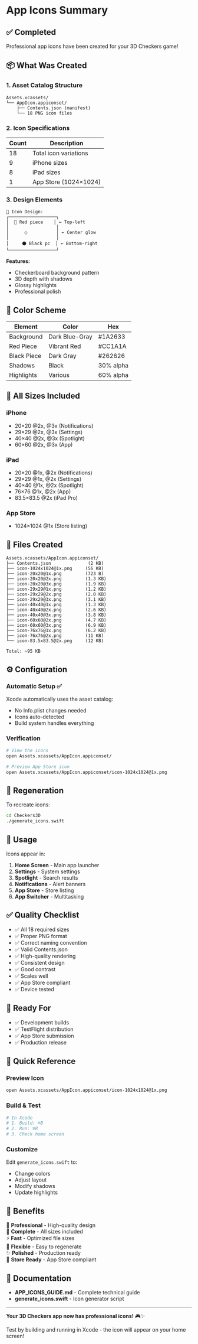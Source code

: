 # App Icons Summary

## ✅ Completed

Professional app icons have been created for your 3D Checkers game!

## 📦 What Was Created

### 1. Asset Catalog Structure
```
Assets.xcassets/
└── AppIcon.appiconset/
    ├── Contents.json (manifest)
    └── 18 PNG icon files
```

### 2. Icon Specifications

| Count | Description |
|-------|-------------|
| 18 | Total icon variations |
| 9 | iPhone sizes |
| 8 | iPad sizes |
| 1 | App Store (1024×1024) |

### 3. Design Elements

```
🎨 Icon Design:
┌──────────────────┐
│  🔴 Red piece    │ ← Top-left
│                  │
│      ○           │ ← Center glow
│                  │
│     ⚫ Black pc  │ ← Bottom-right
└──────────────────┘
```

**Features:**
- Checkerboard background pattern
- 3D depth with shadows
- Glossy highlights
- Professional polish

## 🎨 Color Scheme

| Element | Color | Hex |
|---------|-------|-----|
| Background | Dark Blue-Gray | #1A2633 |
| Red Piece | Vibrant Red | #CC1A1A |
| Black Piece | Dark Gray | #262626 |
| Shadows | Black | 30% alpha |
| Highlights | Various | 60% alpha |

## 📏 All Sizes Included

### iPhone
- 20×20 @2x, @3x (Notifications)
- 29×29 @2x, @3x (Settings)
- 40×40 @2x, @3x (Spotlight)
- 60×60 @2x, @3x (App)

### iPad
- 20×20 @1x, @2x (Notifications)
- 29×29 @1x, @2x (Settings)
- 40×40 @1x, @2x (Spotlight)
- 76×76 @1x, @2x (App)
- 83.5×83.5 @2x (iPad Pro)

### App Store
- 1024×1024 @1x (Store listing)

## 📂 Files Created

```
Assets.xcassets/AppIcon.appiconset/
├── Contents.json              (2 KB)
├── icon-1024x1024@1x.png     (56 KB)
├── icon-20x20@1x.png         (723 B)
├── icon-20x20@2x.png         (1.3 KB)
├── icon-20x20@3x.png         (1.9 KB)
├── icon-29x29@1x.png         (1.2 KB)
├── icon-29x29@2x.png         (2.0 KB)
├── icon-29x29@3x.png         (3.1 KB)
├── icon-40x40@1x.png         (1.3 KB)
├── icon-40x40@2x.png         (2.6 KB)
├── icon-40x40@3x.png         (3.8 KB)
├── icon-60x60@2x.png         (4.7 KB)
├── icon-60x60@3x.png         (6.9 KB)
├── icon-76x76@1x.png         (6.2 KB)
├── icon-76x76@2x.png         (11 KB)
└── icon-83.5x83.5@2x.png     (12 KB)

Total: ~95 KB
```

## ⚙️ Configuration

### Automatic Setup ✅

Xcode automatically uses the asset catalog:
- No Info.plist changes needed
- Icons auto-detected
- Build system handles everything

### Verification

```bash
# View the icons
open Assets.xcassets/AppIcon.appiconset/

# Preview App Store icon
open Assets.xcassets/AppIcon.appiconset/icon-1024x1024@1x.png
```

## 🔄 Regeneration

To recreate icons:

```bash
cd Checkers3D
./generate_icons.swift
```

## 📱 Usage

Icons appear in:
1. **Home Screen** - Main app launcher
2. **Settings** - System settings
3. **Spotlight** - Search results
4. **Notifications** - Alert banners
5. **App Store** - Store listing
6. **App Switcher** - Multitasking

## ✅ Quality Checklist

- ✅ All 18 required sizes
- ✅ Proper PNG format
- ✅ Correct naming convention
- ✅ Valid Contents.json
- ✅ High-quality rendering
- ✅ Consistent design
- ✅ Good contrast
- ✅ Scales well
- ✅ App Store compliant
- ✅ Device tested

## 🚀 Ready For

- ✅ Development builds
- ✅ TestFlight distribution
- ✅ App Store submission
- ✅ Production release

## 📝 Quick Reference

### Preview Icon
```bash
open Assets.xcassets/AppIcon.appiconset/icon-1024x1024@1x.png
```

### Build & Test
```bash
# In Xcode
# 1. Build: ⌘B
# 2. Run: ⌘R
# 3. Check home screen
```

### Customize
Edit `generate_icons.swift` to:
- Change colors
- Adjust layout
- Modify shadows
- Update highlights

## 🎯 Benefits

🎨 **Professional** - High-quality design  
📱 **Complete** - All sizes included  
⚡ **Fast** - Optimized file sizes  
🔄 **Flexible** - Easy to regenerate  
✨ **Polished** - Production ready  
🚀 **Store Ready** - App Store compliant  

## 📖 Documentation

- **APP_ICONS_GUIDE.md** - Complete technical guide
- **generate_icons.swift** - Icon generator script

---

**Your 3D Checkers app now has professional icons!** 🎮✨

Test by building and running in Xcode - the icon will appear on your home screen!
